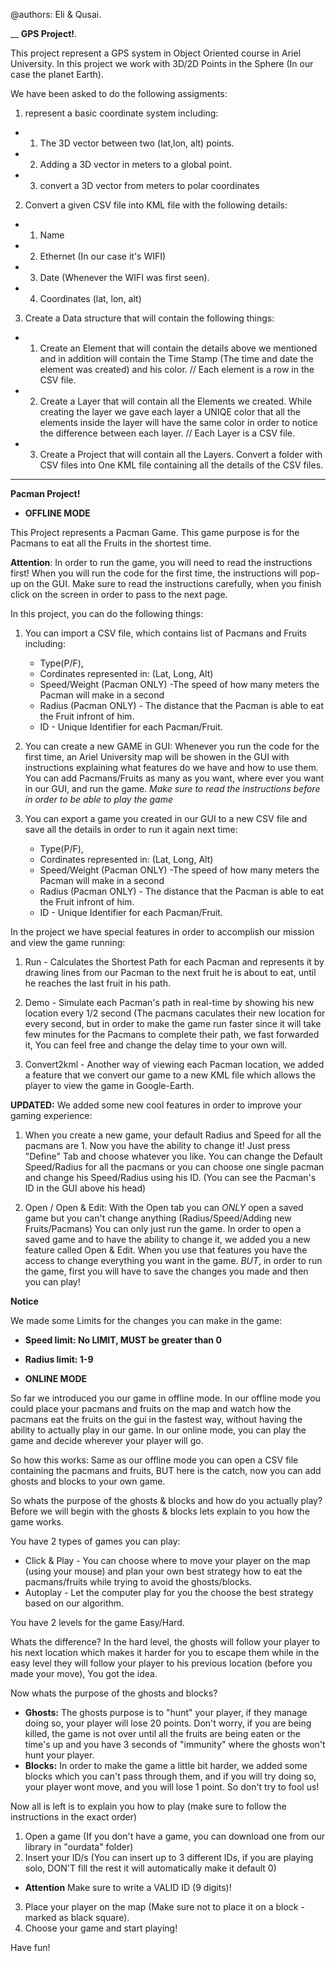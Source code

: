 @authors: Eli & Qusai.

__
**GPS Project!**.

This project represent a GPS system in Object Oriented course in Ariel University.
In this project we work with 3D/2D Points in the Sphere (In our case the planet Earth).

We have been asked to do the following assigments:

1. represent a basic coordinate system including:
 * 1. The 3D vector between two (lat,lon, alt) points.
 * 2. Adding a 3D vector in meters to a global point.
 * 3. convert a 3D vector from meters to polar coordinates

2. Convert a given CSV file into KML file with the following details:
 * 1. Name 
 * 2. Ethernet (In our case it's WIFI)
 * 3. Date (Whenever the WIFI was first seen).
 * 4. Coordinates (lat, lon, alt)

3. Create a Data structure that will contain the following things:
 * 1. Create an Element that will contain the details above we mentioned and in addition will
      contain the Time Stamp (The time and date the element was created) and his color.
      // Each element is a row in the CSV file.

 * 2. Create a Layer that will contain all the Elements we created. While creating the layer
      we gave each layer a UNIQE color that all the elements inside the layer will have the 
      same color in order to notice the difference between each layer.
      // Each Layer is a CSV file.

 * 3. Create a Project that will contain all the Layers. Convert a folder with CSV files into
      One KML file containing all the details of the CSV files.
      
___    
**Pacman Project!**

- **OFFLINE MODE**

This Project represents a Pacman Game.
This game purpose is for the Pacmans to eat all the Fruits in the shortest time.

**Attention**:
In order to run the game, you will need to read the instructions first! 
When you will run the code for the first time, the instructions will pop-up on the GUI.
Make sure to read the instructions carefully, when you finish click on the screen in order to pass to the next page.

In this project, you can do the following things:

 1. You can import a CSV file, which contains list of Pacmans and Fruits including:
      - Type(P/F), 
      - Cordinates represented in: (Lat, Long, Alt)
      - Speed/Weight (Pacman ONLY) -The speed of how many meters the Pacman will make in a second
      - Radius (Pacman ONLY) - The distance that the Pacman is able to eat the Fruit infront of him.
      - ID - Unique Identifier for each Pacman/Fruit.
      
 2. You can create a new GAME in GUI:
      Whenever you run the code for the first time, an Ariel University map will be showen in the GUI with instructions
      explaining what features do we have and how to use them.
      You can add Pacmans/Fruits as many as you want, where ever you want in our GUI, and run the game.
      *Make sure to read the instructions before in order to be able to play the game*
      
 3. You can export a game you created in our GUI to a new CSV file and save all the details in order to run it again next time:
      - Type(P/F), 
      - Cordinates represented in: (Lat, Long, Alt)
      - Speed/Weight (Pacman ONLY) -The speed of how many meters the Pacman will make in a second
      - Radius (Pacman ONLY) - The distance that the Pacman is able to eat the Fruit infront of him.
      - ID - Unique Identifier for each Pacman/Fruit.
      
In the project we have special features in order to accomplish our mission and view the game running:

 1. Run - Calculates the Shortest Path for each Pacman and represents it by drawing lines from our Pacman to the next fruit
            he is about to eat, until he reaches the last fruit in his path.
 
 2. Demo - Simulate each Pacman's path in real-time by showing his new location every 1/2 second (The pacmans caculates their
             new location for every second, but in order to make the game run faster since it will take few minutes for the
             Pacmans to complete their path, we fast forwarded it,
             You can feel free and change the delay time to your own will.
 
 3. Convert2kml - Another way of viewing each Pacman location, we added a feature that we convert our game to a new KML file
                  which allows the player to view the game in Google-Earth.


**UPDATED:** 
We added some new cool features in order to improve your gaming experience:

1. When you create a new game, your default Radius and Speed for all the pacmans are 1. Now you have the ability to change it! Just press "Define" Tab and choose whatever you like.
You can change the Default Speed/Radius for all the pacmans or you can choose one single pacman and change his Speed/Radius using his ID. (You can see the Pacman's ID in the GUI above his head)

2. Open / Open & Edit: 
With the Open tab you can *ONLY* open a saved game but you can't change anything (Radius/Speed/Adding new Fruits/Pacmans) You can only just run the game. In order to open a saved game and to have the ability to change it, we added you a new feature called Open & Edit. When you use that features you have the access to change everything you want in the game. *BUT*, in order to run the game, first you will have to save the changes you made and then you can play!

**Notice**

We made some Limits for the changes you can make in the game:

- **Speed limit: No LIMIT, MUST be greater than 0**
- **Radius limit: 1-9**

- **ONLINE MODE**

So far we introduced you our game in offline mode.
In our offline mode you could place your pacmans and fruits on the map and watch how the pacmans eat the fruits on the gui in the fastest way, without having the ability to actually play in our game. In our online mode, you can play the game and decide wherever your player will go.

So how this works:
Same as our offline mode you can open a CSV file containing the pacmans and fruits, BUT here is the catch, now you can add ghosts and blocks to your own game.

So whats the purpose of the ghosts & blocks and how do you actually play?
Before we will begin with the ghosts & blocks lets explain to you how the game works.

You have 2 types of games you can play:

- Click & Play - You can choose where to move your player on the map (using your mouse) and plan your own best strategy how to eat the pacmans/fruits while trying to avoid the ghosts/blocks.
- Autoplay - Let the computer play for you the choose the best strategy based on our algorithm.


You have 2 levels for the game Easy/Hard.


Whats the difference? In the hard level, the ghosts will follow your player to his next location which makes it harder for you to escape them while in the easy level they will follow your player to his previous location (before you made your move), You got the idea.

Now whats the purpose of the ghosts and blocks?

- **Ghosts:** The ghosts purpose is to "hunt" your player, if they manage doing so, your player will lose 20 points.
Don't worry, if you are being killed, the game is not over until all the fruits are being eaten or the time's up and you have 3 seconds of "immunity" where the ghosts won't hunt your player.
- **Blocks:** In order to make the game a little bit harder, we added some blocks which you can't pass through them, and if you will try doing so, your player wont move, and you will lose 1 point. So don't try to fool us!


Now all is left is to explain you how to play (make sure to follow the instructions in the exact order)
1. Open a game (If you don't have a game, you can download one from our library in "ourdata" folder)
2. Insert your ID/s (You can insert up to 3 different IDs, if you are playing solo, DON'T fill the rest it will automatically make it default 0)
- **Attention**
Make sure to write a VALID ID (9 digits)!
3. Place your player on the map (Make sure not to place it on a block - marked as black square).
4. Choose your game and start playing!


Have fun!




